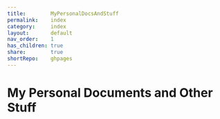 ```yaml
---  
title:        MyPersonalDocsAndStuff  
permalink:    index  
category:     index  
layout:       default  
nav_order:    1  
has_children: true  
share:        true  
shortRepo:    ghpages    
---  
```

    
# My Personal Documents and Other Stuff